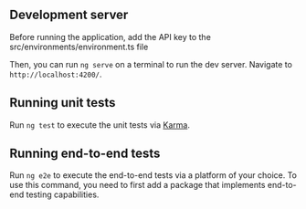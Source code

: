
## Development server

Before running the application, add the API key to the src/environments/environment.ts file

Then, you can run `ng serve` on a terminal to run the dev server.
Navigate to `http://localhost:4200/`.


## Running unit tests

Run `ng test` to execute the unit tests via [Karma](https://karma-runner.github.io).

## Running end-to-end tests

Run `ng e2e` to execute the end-to-end tests via a platform of your choice. To use this command, you need to first add a package that implements end-to-end testing capabilities.


